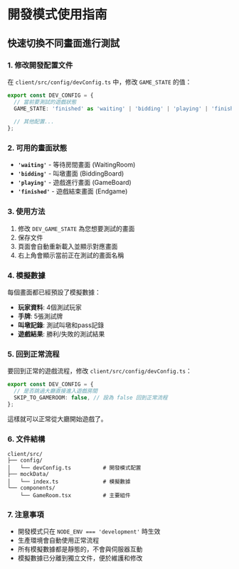# 開發模式使用指南

## 快速切換不同畫面進行測試

### 1. 修改開發配置文件

在 `client/src/config/devConfig.ts` 中，修改 `GAME_STATE` 的值：

```typescript
export const DEV_CONFIG = {
  // 當前要測試的遊戲狀態
  GAME_STATE: 'finished' as 'waiting' | 'bidding' | 'playing' | 'finished',
  
  // 其他配置...
};
```

### 2. 可用的畫面狀態

- **`'waiting'`** - 等待房間畫面 (WaitingRoom)
- **`'bidding'`** - 叫墩畫面 (BiddingBoard)  
- **`'playing'`** - 遊戲進行畫面 (GameBoard)
- **`'finished'`** - 遊戲結束畫面 (Endgame)

### 3. 使用方法

1. 修改 `DEV_GAME_STATE` 為您想要測試的畫面
2. 保存文件
3. 頁面會自動重新載入並顯示對應畫面
4. 右上角會顯示當前正在測試的畫面名稱

### 4. 模擬數據

每個畫面都已經預設了模擬數據：
- **玩家資料**: 4個測試玩家
- **手牌**: 5張測試牌
- **叫墩記錄**: 測試叫墩和pass記錄
- **遊戲結果**: 勝利/失敗的測試結果

### 5. 回到正常流程

要回到正常的遊戲流程，修改 `client/src/config/devConfig.ts`：

```typescript
export const DEV_CONFIG = {
  // 是否跳過大廳直接進入遊戲房間
  SKIP_TO_GAMEROOM: false, // 設為 false 回到正常流程
};
```

這樣就可以正常從大廳開始遊戲了。

### 6. 文件結構

```
client/src/
├── config/
│   └── devConfig.ts          # 開發模式配置
├── mockData/
│   └── index.ts              # 模擬數據
└── components/
    └── GameRoom.tsx          # 主要組件
```

### 7. 注意事項

- 開發模式只在 `NODE_ENV === 'development'` 時生效
- 生產環境會自動使用正常流程
- 所有模擬數據都是靜態的，不會與伺服器互動
- 模擬數據已分離到獨立文件，便於維護和修改
